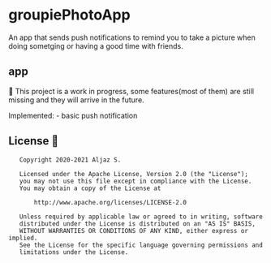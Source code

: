 # groupiePhotoApp
An app that sends push notifications to remind you to take a picture when doing sometging or having a good time with friends. 

## app

🚧 This project is a work in progress, some features(most of them) are still missing and they will arrive in the future.

Implemented: - basic push notification


## License 📄

```
   Copyright 2020-2021 Aljaz S.

   Licensed under the Apache License, Version 2.0 (the "License");
   you may not use this file except in compliance with the License.
   You may obtain a copy of the License at

       http://www.apache.org/licenses/LICENSE-2.0

   Unless required by applicable law or agreed to in writing, software
   distributed under the License is distributed on an "AS IS" BASIS,
   WITHOUT WARRANTIES OR CONDITIONS OF ANY KIND, either express or implied.
   See the License for the specific language governing permissions and
   limitations under the License.
```
